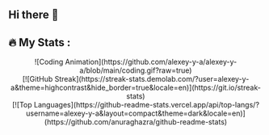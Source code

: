 ## Hi there 👋

## 🔥   My Stats :

<center>
 ![Coding Animation](https://github.com/alexey-y-a/alexey-y-a/blob/main/coding.gif?raw=true)
</center>

<center>
[![GitHub Streak](https://streak-stats.demolab.com/?user=alexey-y-a&theme=highcontrast&hide_border=true&locale=en)](https://git.io/streak-stats)
</center>

<center>
[![Top Languages](https://github-readme-stats.vercel.app/api/top-langs/?username=alexey-y-a&layout=compact&theme=dark&locale=en)](https://github.com/anuraghazra/github-readme-stats)
</center>
